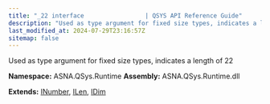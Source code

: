 ```yaml
---
title: "_22 interface                 | QSYS API Reference Guide"
description: "Used as type argument for fixed size types, indicates a length of 22  "
last_modified_at: 2024-07-29T23:16:57Z
sitemap: false
---
```


Used as type argument for fixed size types, indicates a length of 22 

**Namespace:** ASNA.QSys.Runtime
**Assembly:** ASNA.QSys.Runtime.dll

**Extends:** [INumber](/reference/runtime/qsys-runtime/i-number.html), [ILen](/reference/runtime/qsys-runtime/i-len.html), [IDim](/reference/runtime/qsys-runtime/i-dim.html)
<br>
<br>
